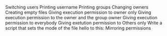 Switching users
Printing username
Printing groups 
Changing owners
Creating empty files
Giving execution permission to owner only
Giving execution permission to the owner and the group owner
Giving execution permission to everybody
Giving exetution permission to Others only
Write a script that sets the mode of the file hello to this:
Mirroring permissions

